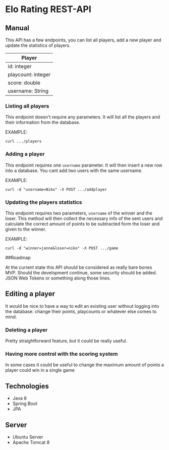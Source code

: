 # Elo Rating REST-API

## Manual

This API has a few endpoints, you can list all players, add a new player and update the statistics of players.

 |Player	       |
 |---------------------|
 |id: 		integer|
 |playcount:	integer|
 |score:	double |
 |username:	String | 

### Listing all players

This endpoint doesn't require any parameters. It will list all the players and their information from the database.

EXAMPLE:

```curl .../players```

### Adding a player

This endpoint requires one ```username``` parameter. It will then insert a new row into a database. You cant add two users with the same username.

EXAMPLE:

```curl -d "username=Niko" -X POST .../addplayer```

### Updating the players statistics

This endpoint requires two parameters, ```username``` of the winner and the loser. This method will then collect the necessary info of the sent users and calculate the correct amount of points to be subtracted form the loser and given to the winner.

EXAMPLE:

```curl -d "winner=janne&loser=niko" -X POST .../game``` 

##Roadmap

At the current state this API should be considered as really bare bones MVP. Should the development continue, some security should be added. JSON Web Tokens or something along those lines.

## Editing a player

It would be nice to have a way to edit an existing user without logging into the database. change their points, playcounts or whatever else comes to mind.

### Deleting a player

Pretty straightforward feature, but it could be really useful.

### Having more control with the scoring system

In some cases it could be useful to change the maximum amount of points a player could win in a single game


## Technologies

* Java 8
* Spring Boot
* JPA

## Server

* Ubuntu Server
* Apache Tomcat 8
